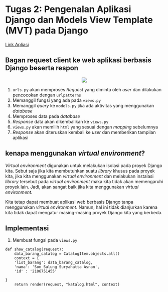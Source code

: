 # Tugas 2: Pengenalan Aplikasi Django dan Models View Template (MVT) pada Django

[Link Apliasi](https://webggniboss.herokuapp.com/katalog/)

## Bagan request client ke web aplikasi berbasis Django beserta respon

<p align="center"><img src= "https://github.com/Synchx00/Tugas2PBP/tree/main/katalog/images/bagan.png"/></p>

1. ```urls.py``` akan memproses *Request* yang diminta oleh *user* dan dilakukan pencocokan dengan ```urlpatterns```
2. Memanggil fungsi yang ada pada ```views.py```
3. Memanggil *query* ke ```models.py``` jika ada aktivitas yang menggunakan *database*
4. Memproses data pada *database*
5. *Response* data akan dikembalikan ke ```views.py```
6. ```views.py``` akan memilih ```html``` yang sesuai dengan *mapping* sebelumnya
7. *Response* akan diteruskan kembali ke *user* dan memberikan tampilan aplikasi

## kenapa menggunakan *virtual environment*?

*Virtual environment* digunakan untuk melakukan isolasi pada proyek Django kita. Sebut saja jika kita membutuhkan suatu *library* khusus pada proyek kita, jika kita menggunakan *virtual environment* dan melakukan instalasi *library* tersebut pada *virtual environment* maka kita tidak akan memengaruhi proyek lain. Jadi, akan sangat baik jika kita menggunakan *virtual environment*.

Kita tetap dapat membuat aplikasi web berbasis Django tanpa menggunakan *virtual environment*. Namun, hal ini tidak dianjurkan karena kita tidak dapat mengatur masing-masing proyek Django kita yang berbeda.

## Implementasi

1. Membuat fungsi pada ```views.py```
```
def show_catalog(request):
    data_barang_catalog = CatalogItem.objects.all()
    context = {
    'list_barang': data_barang_catalog,
    'nama': 'Son Sulung Suryahatta Asnan',
    'id' : '2106751455'
    
}
    return render(request, "katalog.html", context)
```
